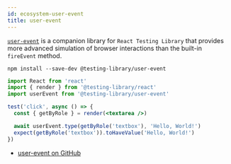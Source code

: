 ```yaml
---
id: ecosystem-user-event
title: user-event
---
```


[`user-event`][gh] is a companion library for `React Testing Library` that
provides more advanced simulation of browser interactions than the built-in
`fireEvent` method.

```
npm install --save-dev @testing-library/user-event
```

```jsx
import React from 'react'
import { render } from '@testing-library/react'
import userEvent from '@testing-library/user-event'

test('click', async () => {
  const { getByRole } = render(<textarea />)

  await userEvent.type(getByRole('textbox'), 'Hello, World!')
  expect(getByRole('textbox')).toHaveValue('Hello, World!')
})
```

- [user-event on GitHub][gh]

[gh]: https://github.com/testing-library/user-event
